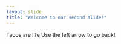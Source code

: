 ```yaml
---
layout: slide
title: "Welcome to our second slide!"
---
```

Tacos are life
Use the left arrow to go back!
